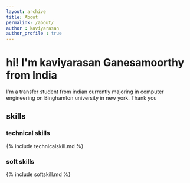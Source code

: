 ```yaml
---
layout: archive
title: About
permalink: /about/
author : kaviyarasan
author_profile : true
---
```


# hi! I'm kaviyarasan Ganesamoorthy from India
   I'm  a transfer student from indian currently majoring in computer engineering on Binghamton university in new york.
   Thank you


## skills

### technical skills

{% include technicalskill.md  %}

### soft skills

{% include softskill.md  %}